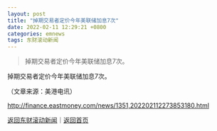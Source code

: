```yaml
---
layout: post
title: "掉期交易者定价今年美联储加息7次"
date: 2022-02-11 12:29:21 +0800
categories: emnews
tags: 东财滚动新闻
---
```

> 掉期交易者定价今年美联储加息7次。

<p>掉期交易者定价今年美联储加息7次。</p><p class="em_media">（文章来源：美港电讯）</p>

<http://finance.eastmoney.com/news/1351,202202112273853180.html>

[返回东财滚动新闻](//finews.withounder.com/emnews/)｜[返回首页](//finews.withounder.com/)